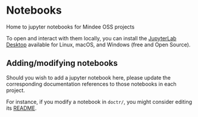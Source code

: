 # Notebooks
Home to jupyter notebooks for Mindee OSS projects

To open and interact with them locally, you can install the [JupyterLab Desktop](https://github.com/jupyterlab/jupyterlab-desktop) available for Linux, macOS, and Windows (free and Open Source).

## Adding/modifying notebooks

Should you wish to add a jupyter notebook here, please update the corresponding documentation references to those notebooks in each project.

For instance, if you modify a notebook in `doctr/`, you might consider editing its [README](https://github.com/mindee/doctr/blob/main/notebooks/README.md).
